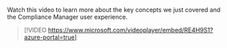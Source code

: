 Watch this video to learn more about the key concepts we just covered and the Compliance Manager user experience.
> 
> [!VIDEO https://www.microsoft.com/videoplayer/embed/RE4H9S1?azure-portal=true]